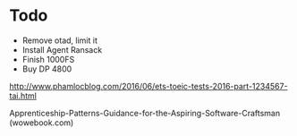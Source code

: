 # Todo
- Remove otad, limit it
- Install Agent Ransack
- Finish 1000FS
- Buy DP 4800

http://www.phamlocblog.com/2016/06/ets-toeic-tests-2016-part-1234567-tai.html

Apprenticeship-Patterns-Guidance-for-the-Aspiring-Software-Craftsman (wowebook.com)
